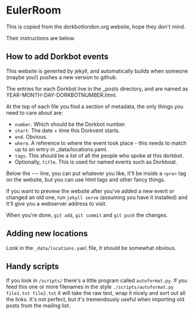 EulerRoom
===================

This is copied from the dorkbotlondon.org website, hope they don't mind.

Their instructions are below.

How to add Dorkbot events
--------------------------------------------------------
This website is generted by jekyll, and automatically builds when someone (maybe you!) pushes a new version to github.

The entries for each Dorkbot live in the _posts directory, and are named as YEAR-MONTH-DAY-DORKBOTNUMBER.html.

At the top of each file you find a section of metadata, the only things you need to care about are:
* `number`. Which should be the Dorkbot number.
* `start`. The date + time this Dorkvent starts.
* `end`. Obvious.
* `where`. A reference to where the event took place - this needs to match up to an entry in _data/locations.yaml.
* `tags`. This should be a list of all the people who spoke at this dorkbot.
* Optionally, `title`. This is used for named events such as Dorkboat.

Below the --- line, you can put whatever you like, it'll be inside a `<pre>` tag on the website, but you can use html tags and other fancy things.

If you want to preview the website after you've added a new event or changed an old one, run `jekyll serve` (assuming you have it installed) and it'll give you a webserver address to visit.

When you're done, `git add`, `git commit` and `git push` the changes.

Adding new locations
-----------------------------------------
Look in the `_data/locations.yaml` file, it should be somewhat obvious.

Handy scripts
-----------------------------------------
If you look in `/scripts/` there's a little program called `autoformat.py`. If you feed this one or more filenames in the style `./scripts/autoformat.py file1.txt file2.txt` it will take the raw text, wrap it nicely and sort out all the links. It's not perfect, but it's tremendously useful when importing old posts from the mailing list.
